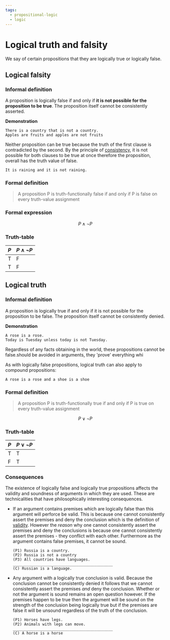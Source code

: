 ```yaml
---
tags:
  - propositional-logic
  - logic
---
```


# Logical truth and falsity

We say of certain propositions that they are logically true or logically false.

## Logical falsity

### Informal definition

A proposition is logically false if and only if **it is not possible for the
proposition to be true**. The proposition itself cannot be consistently
asserted.

**Demonstration**

```
There is a country that is not a country.
Apples are fruits and apples are not fruits
```

Neither proposition can be true because the truth of the first clause is
contradicted by the second. By the principle of
[consistency](Logical_consistency.md), it is not
possible for both clauses to be true at once therefore the proposition, overall
has the truth value of false.

```
It is raining and it is not raining.
```

### Formal definition

> A proposition P is truth-functionally false if and only if P is false on every
> truth-value assignment

### Formal expression

$$ P \land \lnot P $$

### Truth-table

| $P$ | $P \land \lnot P$ |
| --- | ----------------- |
| T   | F                 |
| T   | F                 |

## Logical truth

### Informal definition

A proposition is logically true if and only if it is not possible for the
proposition to be false. The proposition itself cannot be consistently denied.

**Demonstration**

```
A rose is a rose.
Today is Tuesday unless today is not Tuesday.
```

Regardless of any facts obtaining in the world, these propositions cannot be
false.should be avoided in arguments, they 'prove' everything whi

As with logically false propositions, logical truth can also apply to compound
propositions:

```
A rose is a rose and a shoe is a shoe
```

### Formal definition

> A proposition P is truth-functionally true if and only if P is true on every
> truth-value assignment

$$ P \lor \lnot P$$

### Truth-table

| $P$ | $P \lor \lnot P$ |
| --- | ---------------- |
| T   | T                |
| F   | T                |

### Consequences

The existence of logically false and logically true propositions affects the
validity and soundness of arguments in which they are used. These are
technicalities that have philosophically interesting consequences.

- If an argument contains premises which are logically false than this argument
  will perforce be valid. This is because one cannot consistently assert the
  premises and deny the conclusion which is the definition of
  [validity](Validity_and_entailment.md). However the
  _reason_ why one cannot consistently assert the premises and deny the
  conclusions is because one cannot consistently assert the premises - they
  conflict with each other. Furthermore as the argument contains false premises,
  it cannot be sound.

  ```
  (P1) Russia is a country.
  (P2) Russia is not a country
  (P3) All countries have languages.
  ____________________________________________
  (C) Russian is a language.
  ```

- Any argument with a logically true conclusion is valid. Because the conclusion
  cannot be consistently denied it follows that we cannot consistently assert
  the premises _and_ deny the conclusion. Whether or not the argument is sound
  remains an open question however. If the premises happen to be true then the
  argument will be sound on the strength of the conclusion being logically true
  but if the premises are false it will be unsound regardless of the truth of
  the conclusion.

  ```
  (P1) Horses have legs.
  (P2) Animals with legs can move.
  ____________________________________________
  (C) A horse is a horse
  ```
